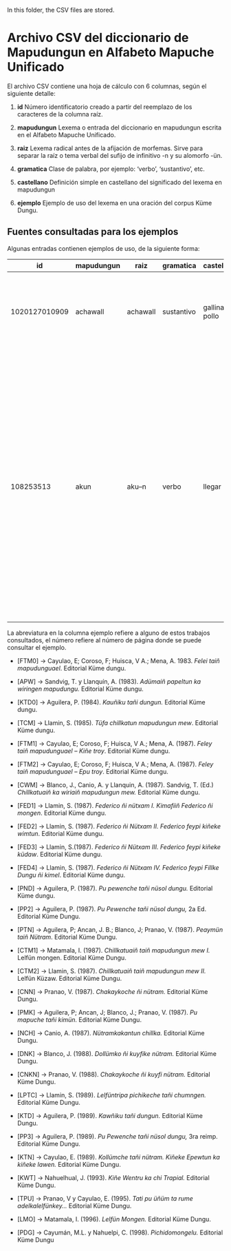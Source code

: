 In this folder, the CSV files are stored.

# Archivo CSV del diccionario de Mapudungun en Alfabeto Mapuche Unificado 

El archivo CSV contiene una hoja de cálculo con 6 columnas, según el siguiente detalle:

1. **id**          Número identificatorio creado a partir del reemplazo de los caracteres de la columna raíz.

3. **mapudungun**  Lexema o entrada del diccionario en mapudungun escrita en el Alfabeto Mapuche Unificado.

5. **raiz**        Lexema radical antes de la afijación de morfemas. Sirve para separar la raíz o tema verbal del sufijo de infinitivo -n y su alomorfo -ün.

6. **gramatica**   Clase de palabra, por ejemplo: ‘verbo’, ‘sustantivo’, etc.

7. **castellano**  Definición simple en castellano del significado del lexema en mapudungun

8. **ejemplo**     Ejemplo de uso del lexema en una oración del corpus Küme Dungu.



## Fuentes consultadas para los ejemplos

Algunas entradas contienen ejemplos de uso, de la siguiente forma:

| id            | mapudungun | raiz     | gramatica  | castellano     | ejemplo                                                                                                                                                                                                                                                                                                               |
|---------------|------------|----------|------------|----------------|-----------------------------------------------------------------------------------------------------------------------------------------------------------------------------------------------------------------------------------------------------------------------------------------------------------------------|
| 1020127010909 | achawall   | achawall | sustantivo | gallina, pollo | Feytichi achawall niey mari epu pichike achawall. ‘La gallina tiene doce pollitos.’ [CTM1:5]                                                                                                                                                                                                                          |
| 108253513     | akun       | aku–n    | verbo      | llegar         | Feymew akuy ti pu mangel, ñi palu ka ñi malle, epe afüchi iyael mew. Entonces, cuando llegaron los invitados, mi tía y mi tío, la carne estaba casi lista. [PDG:3] <br> Akulay ñi fokipelu, lluatuley engün chi pu koṉa.Como no llegaron los que fueron por los boquis, todos los trabajadores quedaron esperando.[FTM2:14] |

La abreviatura en la columna ejemplo refiere a alguno de estos trabajos consultados, el número refiere al número de página donde se puede consultar el ejemplo.



* [FTM0] → Cayulao, E; Coroso, F; Huisca, V A.; Mena, A. 1983. _Felei taiñ mapudunguael_. Editorial Küme dungu.

* [APW] → Sandvig, T. y Llanquín, A. (1983). _Adümaiñ papeltun ka wiringen mapudungu._  Editorial Küme dungu.

* [KTD0] → Aguilera, P. (1984). _Kauñiku tañi dungun._  Editorial Küme dungu.

* [TCM] → Llamin, S. (1985). _Tüfa chillkatun mapudungun mew_. Editorial Küme dungu.

* [FTM1] → Cayulao, E; Coroso, F; Huisca, V A.; Mena, A. (1987). _Feley taiñ mapudunguael – Kiñe troy_. Editorial Küme dungu.

* [FTM2] → Cayulao, E; Coroso, F; Huisca, V A.; Mena, A. (1987). _Feley taiñ mapudunguael – Epu troy_. Editorial Küme dungu.

* [CWM] → Blanco, J., Canio, A. y Llanquin, A. (1987). Sandvig, T. (Ed.) _Chillkatuaiñ ka wiriaiñ mapudungun mew._  Editorial Küme dungu.

* [FED1] → Llamin, S. (1987). _Federico ñi nütxam I. Kimafiiñ Federico ñi mongen_. Editorial Küme dungu.

* [FED2] → Llamin, S. (1987). _Federico ñi Nütxam II. Federico feypi kiñeke wimtun_. Editorial Küme dungu.

* [FED3] → Llamin, S.(1987). _Federico ñi Nütxam III. Federico feypi kiñeke küdaw_. Editorial Küme dungu.

* [FED4] → Llamin, S. (1987). _Federico ñi Nütxam IV. Federico feypi Fillke Dungu ñi kimel_. Editorial Küme dungu.

* [PND] → Aguilera, P. (1987). _Pu pewenche tañi nüsol dungu._  Editorial Küme dungu.

* [PP2] → Aguilera, P. (1987). _Pu Pewenche tañi nüsol dungu,_ 2a Ed. Editorial Küme Dungu.

* [PTN] → Aguilera, P; Ancan, J. B.; Blanco, J; Pranao, V. (1987). _Peaymün taiñ Nütram_. Editorial Küme Dungu.

* [CTM1] → Matamala, I. (1987). _Chillkatuaiñ taiñ mapudungun mew I._ Lelfün mongen. Editorial Küme Dungu.

* [CTM2] → Llamin, S. (1987). _Chillkatuaiñ taiñ mapudungun mew II._ Lelfün Küzaw. Editorial Küme Dungu.

* [CNN] → Pranao, V. (1987). _Chakaykoche ñi nütram._ Editorial Küme Dungu.

* [PMK] → Aguilera, P; Ancan, J; Blanco, J.; Pranao, V. (1987). _Pu mapuche tañi kimün._ Editorial Küme Dungu.

* [NCH] → Canio, A. (1987). _Nütramkakantun chillka._ Editorial Küme Dungu.

* [DNK] → Blanco, J. (1988). _Dollümko ñi kuyfike nütram._ Editorial Küme Dungu.

* [CNKN] → Pranao, V. (1988). _Chakaykoche ñi kuyfi nütram._ Editorial Küme Dungu.

* [LPTC] → Llamin, S. (1989). _Lelfüntripa pichikeche tañi chumngen._ Editorial Küme Dungu.

* [KTD] → Aguilera, P. (1989). _Kawñiku tañi dungun._ Editorial Küme Dungu.

* [PP3] → Aguilera, P. (1989). _Pu Pewenche tañi nüsol dungu,_ 3ra reimp. Editorial Küme Dungu.

* [KTN] → Cayulao, E. (1989). _Kollümche tañi nütram. Kiñeke Epewtun ka kiñeke lawen._ Editorial Küme Dungu.

* [KWT] → Nahuelhual, J. (1993). _Kiñe Wentru ka chi Trapial._ Editorial Küme Dungu.

* [TPU] → Pranao, V y Cayulao, E. (1995). _Tati pu üñüm ta rume adelkalelfünkey…_ Editorial Küme Dungu.

* [LMO] → Matamala, I. (1996). _Lelfün Mongen._ Editorial Küme Dungu.

* [PDG] → Cayumán, M.L. y Nahuelpi, C. (1998). _Pichidomongelu._ Editorial Küme Dungu
